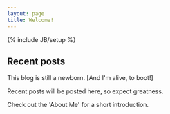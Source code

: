 ```yaml
---
layout: page
title: Welcome!
---
```

{% include JB/setup %}
## Recent posts


This blog is still a newborn. [And I'm alive, to boot!] 

Recent posts will be posted here, so expect greatness.

Check out the 'About Me' for a short introduction. 




<!-- ## To-Do

<ul>
<li>Make my blog debut! Will be in place of "Touching Base"
</ul>


-->